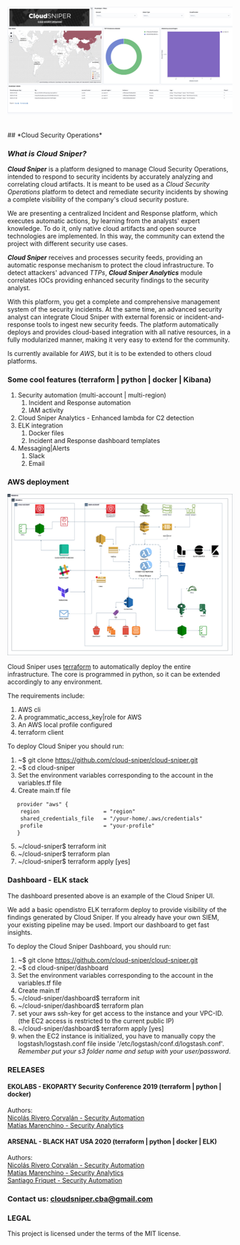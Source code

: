 
<div style="text-align:center"><img src="./images/dashboard.png" alt="Cloud Sniper" width=800px/></div>
<br> </br>
## *Cloud Security Operations*

### *What is Cloud Sniper?*

***Cloud Sniper*** is a platform designed to manage Cloud Security Operations, intended to respond to security incidents by accurately analyzing and correlating cloud artifacts. It is meant to be used as a *Cloud Security Operations* platform to detect and remediate security incidents by showing a complete visibility of the company's cloud security posture.

We are presenting a centralized Incident and Response platform, which executes automatic actions, by learning from the analysts' expert knowledge. To do it, only native cloud artifacts and open source technologies are implemented. In this way, the community can extend the project with different security use cases.

***Cloud Sniper*** receives and processes security feeds, providing an automatic response mechanism to protect the cloud infrastructure. To detect attackers' advanced *TTPs*, ***Cloud Sniper Analytics*** module correlates IOCs providing enhanced security findings to the security analyst.

With this platform, you get a complete and comprehensive management system of the security incidents. At the same time, an advanced security analyst can integrate Cloud Sniper with external forensic or incident-and-response tools to ingest new security feeds. The platform automatically deploys and provides cloud-based integration with all native resources, in a fully modularized manner, making it very easy to extend for the community.

Is currently available for *AWS*, but it is to be extended to others cloud platforms.

### Some cool features (terraform | python | docker | Kibana)

1. Security automation (multi-account | multi-region)
   1. Incident and Response automation
   2. IAM activity
2. Cloud Sniper Analytics - Enhanced lambda for C2 detection
3. ELK integration
   1. Docker files
   2. Incident and Response dashboard templates
4. Messaging|Alerts
   1. Slack
   2. Email


### AWS deployment

<div style="text-align:center"><img src="./images/deployment.png" alt="Cloud Sniper" width=800px/></div>

Cloud Sniper uses [terraform](https://www.terraform.io/) to automatically deploy the entire infrastructure. The core is programmed in python, so it can be extended accordingly to any environment.

The requirements include:

1. AWS cli
2. A programmatic_access_key|role for AWS
3. An AWS local profile configured
4. terraform client

To deploy Cloud Sniper you should run:

1. ~$ git clone https://github.com/cloud-sniper/cloud-sniper.git
2. ~$ cd cloud-sniper
3. Set the environment variables corresponding to the account in the variables.tf file
4. Create main.tf file

```
   provider "aws" {
    region                    = "region"
    shared_credentials_file   = "/your-home/.aws/credentials"
    profile                   = "your-profile"
   }
```
5. ~/cloud-sniper$ terraform init
6. ~/cloud-sniper$ terraform plan
7. ~/cloud-sniper$ terraform apply [yes]


### Dashboard  - ELK stack

The dashboard presented above is an example of the Cloud Sniper UI.

We add a basic opendistro ELK terraform deploy to provide visibility of the findings generated by Cloud Sniper. If you already have your own SIEM, your existing pipeline may be used. Import our dashboard to get fast insights. 

To deploy the Cloud Sniper Dashboard, you should run:

1.  ~$ git clone https://github.com/cloud-sniper/cloud-sniper.git
2.  ~$ cd cloud-sniper/dashboard
3.  Set the environment variables corresponding to the account in the variables.tf file
4.  Create main.tf
5.  ~/cloud-sniper/dashboard$ terraform init
6.  ~/cloud-sniper/dashboard$ terraform plan
7.  set your aws ssh-key for get access to the instance and your VPC-ID. (the EC2 access is restricted to the current public IP) 
8.  ~/cloud-sniper/dashboard$ terraform apply [yes]
9.  when the EC2 instance is initialized, you have to manually copy the logstash/logstash.conf file inside '/etc/logstash/conf.d/logstash.conf'. *Remember put your s3 folder name and setup with your user/password*. 

### RELEASES

####  EKOLABS - EKOPARTY Security Conference 2019 (terraform | python | docker)
Authors:  
[Nicolás Rivero Corvalán - Security Automation](https://www.linkedin.com/in/riveronicolas/)  
[Matías Marenchino - Security Analytics](https://www.linkedin.com/in/mlmarenchino/)

####  ARSENAL - BLACK HAT USA 2020 (terraform | python | docker | ELK)
Authors:  
[Nicolás Rivero Corvalán - Security Automation](https://www.linkedin.com/in/riveronicolas/)  
[Matías Marenchino - Security Analytics](https://www.linkedin.com/in/mlmarenchino/)  
[Santiago Friquet - Security Automation](https://www.linkedin.com/in/santiago-friquet/)

### Contact us: <cloudsniper.cba@gmail.com>

### LEGAL
This project is licensed under the terms of the MIT license.

